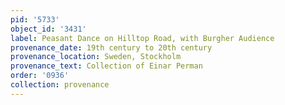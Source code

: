 ```yaml
---
pid: '5733'
object_id: '3431'
label: Peasant Dance on Hilltop Road, with Burgher Audience
provenance_date: 19th century to 20th century
provenance_location: Sweden, Stockholm
provenance_text: Collection of Einar Perman
order: '0936'
collection: provenance
---
```

